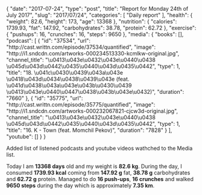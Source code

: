 {
    "date": "2017-07-24",
    "type": "post",
    "title": "Report for Monday 24th of July 2017",
    "slug": "2017\/07\/24",
    "categories": [
        "Daily report"
    ],
    "health": {
        "weight": 82.6,
        "height": 173,
        "age": 13368
    },
    "nutrition": {
        "calories": 1739.93,
        "fat": 147.92,
        "carbohydrates": 38.78,
        "protein": 62.72
    },
    "exercise": {
        "pushups": 16,
        "crunches": 16,
        "steps": 9650
    },
    "media": {
        "books": [],
        "podcast": [
            {
                "id": "37534",
                "url": "http:\/\/cast.writtn.com\/episode\/37534\/quantified",
                "image": "http:\/\/i1.sndcdn.com\/artworks-000234513330-kcmlkw-original.jpg",
                "channel_title": "\u0413\u043e\u0432\u043e\u0440\u0438 \u045d\u043d\u0442\u0435\u0440\u043d\u0435\u0442",
                "type": 1,
                "title": "18. \u041c\u0430\u0439\u043a\u043e \u0418\u043d\u0434\u0438\u0439\u043e (feat. \u041d\u0438\u043a\u043e\u043b\u0430\u0439 \u0413\u043e\u0440\u0447\u0438\u043b\u043e\u0432)",
                "duration": "7660"
            },
            {
                "id": "35775",
                "url": "http:\/\/cast.writtn.com\/episode\/35775\/quantified",
                "image": "http:\/\/i1.sndcdn.com\/artworks-000232067821-cjcw3d-original.jpg",
                "channel_title": "\u0413\u043e\u0432\u043e\u0440\u0438 \u045d\u043d\u0442\u0435\u0440\u043d\u0435\u0442",
                "type": 1,
                "title": "16. K - Town (feat. Momchil Pekov)",
                "duration": "7828"
            }
        ],
        "youtube": []
    }
}

Added list of listened podcasts and youtube videos wathched to the Media list.


Today I am <strong>13368 days</strong> old and my weight is <strong>82.6 kg</strong>. During the day, I consumed <strong>1739.93 kcal</strong> coming from <strong>147.92 g</strong> fat, <strong>38.78 g</strong> carbohydrates and <strong>62.72 g</strong> protein. Managed to do <strong>16 push-ups</strong>, <strong>16 crunches</strong> and walked <strong>9650 steps</strong> during the day which is approximately <strong>7.35 km</strong>.